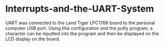 # Interrupts-and-the-UART-System
UART was connected to the Land Tiger LPC1768 board to the personal computer USB port. Using this configuration and the putty program, a character can be inputted into the program and then be displayed on the LCD display on the board.
